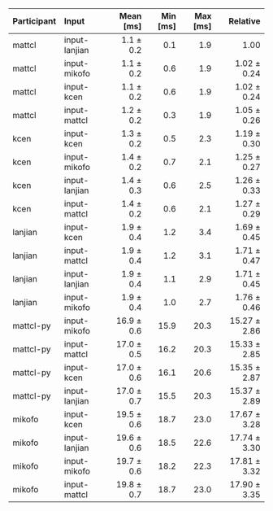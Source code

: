 | Participant | Input | Mean [ms] | Min [ms] | Max [ms] | Relative |
|:---|:---|---:|---:|---:|---:|
| mattcl | input-lanjian | 1.1 ± 0.2 | 0.1 | 1.9 | 1.00 |
| mattcl | input-mikofo | 1.1 ± 0.2 | 0.6 | 1.9 | 1.02 ± 0.24 |
| mattcl | input-kcen | 1.1 ± 0.2 | 0.6 | 1.9 | 1.02 ± 0.24 |
| mattcl | input-mattcl | 1.2 ± 0.2 | 0.3 | 1.9 | 1.05 ± 0.26 |
| kcen | input-kcen | 1.3 ± 0.2 | 0.5 | 2.3 | 1.19 ± 0.30 |
| kcen | input-mikofo | 1.4 ± 0.2 | 0.7 | 2.1 | 1.25 ± 0.27 |
| kcen | input-lanjian | 1.4 ± 0.3 | 0.6 | 2.5 | 1.26 ± 0.33 |
| kcen | input-mattcl | 1.4 ± 0.2 | 0.6 | 2.1 | 1.27 ± 0.29 |
| lanjian | input-kcen | 1.9 ± 0.4 | 1.2 | 3.4 | 1.69 ± 0.45 |
| lanjian | input-mattcl | 1.9 ± 0.4 | 1.2 | 3.1 | 1.71 ± 0.47 |
| lanjian | input-lanjian | 1.9 ± 0.4 | 1.1 | 2.9 | 1.71 ± 0.45 |
| lanjian | input-mikofo | 1.9 ± 0.4 | 1.0 | 2.7 | 1.76 ± 0.46 |
| mattcl-py | input-mikofo | 16.9 ± 0.6 | 15.9 | 20.3 | 15.27 ± 2.86 |
| mattcl-py | input-mattcl | 17.0 ± 0.5 | 16.2 | 20.3 | 15.33 ± 2.85 |
| mattcl-py | input-kcen | 17.0 ± 0.6 | 16.1 | 20.6 | 15.35 ± 2.87 |
| mattcl-py | input-lanjian | 17.0 ± 0.7 | 15.5 | 20.3 | 15.37 ± 2.89 |
| mikofo | input-kcen | 19.5 ± 0.6 | 18.7 | 23.0 | 17.67 ± 3.28 |
| mikofo | input-lanjian | 19.6 ± 0.6 | 18.5 | 22.6 | 17.74 ± 3.30 |
| mikofo | input-mikofo | 19.7 ± 0.6 | 18.2 | 22.3 | 17.81 ± 3.32 |
| mikofo | input-mattcl | 19.8 ± 0.7 | 18.7 | 23.0 | 17.90 ± 3.35 |

